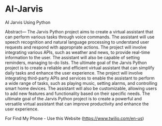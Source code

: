 # AI-Jarvis
AI Jarvis Using Python

Abstract—
The Jarvis Python project aims to create a virtual 
assistant that can perform various tasks through voice 
commands. The assistant will use speech recognition 
and natural language processing to understand user 
requests and respond with appropriate actions. The 
project will involve integrating various APIs, such as 
weather and news, to provide real-time information to 
the user. The assistant will also be capable of setting 
reminders, managing to-do lists. The ultimate goal of 
the Jarvis Python project is to create a reliable and 
efficient virtual assistant that can simplify daily tasks 
and enhance the user experience.
The project will involve integrating third-party APIs 
and services to enable the assistant to perform a wide 
range of tasks, such as playing music, setting alarms, 
and controlling smart home devices. The assistant will 
also be customizable, allowing users to add new 
features and functionality based on their specific needs. 
The ultimate goal of the Jarvis Python project is to 
create a powerful and versatile virtual assistant that 
can improve productivity and enhance the user 
experience.

For Find My Phone - Use this Website (https://www.twilio.com/en-us)
